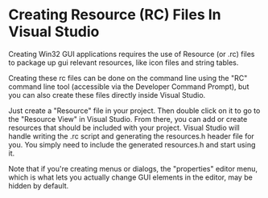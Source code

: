 # Creating Resource (RC) Files In Visual Studio

Creating Win32 GUI applications requires the use of Resource (or .rc) files to package up gui relevant resources, like icon files and string tables.

Creating these rc files can be done on the command line using the "RC" command line tool (accessible via the Developer Command Prompt), but you can also create these files directly inside Visual Studio.

Just create a "Resource" file in your project. Then double click on it to go to the "Resource View" in Visual Studio. From there, you can add or create resources that should be included with your project. Visual Studio will handle writing the .rc script and generating the resources.h header file for you. You simply need to include the generated resources.h and start using it.

Note that if you're creating menus or dialogs, the "properties" editor menu, which is what lets you actually change GUI elements in the editor, may be hidden by default. 

